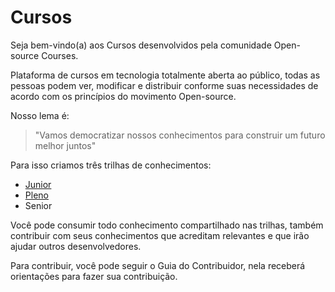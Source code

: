 # Cursos

Seja bem-vindo(a) aos Cursos desenvolvidos pela comunidade Open-source Courses. 

Plataforma de cursos em tecnologia totalmente aberta ao público, todas as pessoas podem ver, modificar e distribuir conforme suas necessidades de acordo com os princípios do movimento Open-source.

Nosso lema é:

> "Vamos democratizar nossos conhecimentos para construir um futuro melhor juntos"

Para isso criamos três trilhas de conhecimentos:

- [Junior](1.%20Junior/)
- [Pleno](2.%20Pleno/)
- Senior

Você pode consumir todo conhecimento compartilhado nas trilhas, também contribuir com seus conhecimentos que acreditam relevantes e que irão ajudar outros desenvolvedores.

Para contribuir, você pode seguir o Guia do Contribuidor, nela receberá orientações para fazer sua contribuição.
